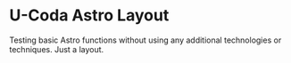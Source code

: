 # U-Coda Astro Layout
Testing basic Astro functions without using any additional technologies or techniques. Just a layout.